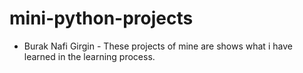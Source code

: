 # mini-python-projects
- Burak Nafi Girgin - 
These projects of mine are shows what i have learned in the learning process.
